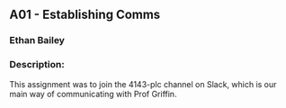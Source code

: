 ## A01 - Establishing Comms
### Ethan Bailey
### Description:

This assignment was to join the 4143-plc channel on Slack, which is our main way of communicating with Prof Griffin.
